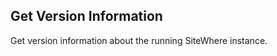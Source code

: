 Get Version Information
-----------------------
Get version information about the running SiteWhere instance.